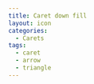 ```yaml
---
title: Caret down fill
layout: icon
categories:
  - Carets
tags:
  - caret
  - arrow
  - triangle
---
```


